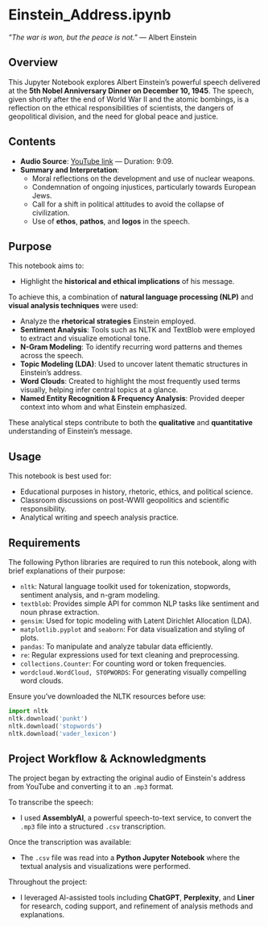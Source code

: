 
# Einstein_Address.ipynb 

*"The war is won, but the peace is not."* — Albert Einstein
## Overview

This Jupyter Notebook explores Albert Einstein’s powerful speech delivered at the **5th Nobel Anniversary Dinner on December 10, 1945**. The speech, given shortly after the end of World War II and the atomic bombings, is a reflection on the ethical responsibilities of scientists, the dangers of geopolitical division, and the need for global peace and justice.

## Contents


- **Audio Source**: [YouTube link](https://www.youtube.com/watch?v=twLxPG75k-8) — Duration: 9:09.
- **Summary and Interpretation**:
  - Moral reflections on the development and use of nuclear weapons.
  - Condemnation of ongoing injustices, particularly towards European Jews.
  - Call for a shift in political attitudes to avoid the collapse of civilization.
  - Use of **ethos**, **pathos**, and **logos** in the speech.

## Purpose

This notebook aims to:

- Highlight the **historical and ethical implications** of his message.

To achieve this, a combination of **natural language processing (NLP)** and **visual analysis techniques** were used:

- Analyze the **rhetorical strategies** Einstein employed.
- **Sentiment Analysis**: Tools such as NLTK and TextBlob were employed to extract and visualize emotional tone.
- **N-Gram Modeling**: To identify recurring word patterns and themes across the speech.
- **Topic Modeling (LDA)**: Used to uncover latent thematic structures in Einstein’s address.
- **Word Clouds**: Created to highlight the most frequently used terms visually, helping infer central topics at a glance.
- **Named Entity Recognition & Frequency Analysis**: Provided deeper context into whom and what Einstein emphasized.

These analytical steps contribute to both the **qualitative** and **quantitative** understanding of Einstein’s message.

## Usage

This notebook is best used for:
- Educational purposes in history, rhetoric, ethics, and political science.
- Classroom discussions on post-WWII geopolitics and scientific responsibility.
- Analytical writing and speech analysis practice.

## Requirements

The following Python libraries are required to run this notebook, along with brief explanations of their purpose:

- `nltk`: Natural language toolkit used for tokenization, stopwords, sentiment analysis, and n-gram modeling.
- `textblob`: Provides simple API for common NLP tasks like sentiment and noun phrase extraction.
- `gensim`: Used for topic modeling with Latent Dirichlet Allocation (LDA).
- `matplotlib.pyplot` and `seaborn`: For data visualization and styling of plots.
- `pandas`: To manipulate and analyze tabular data efficiently.
- `re`: Regular expressions used for text cleaning and preprocessing.
- `collections.Counter`: For counting word or token frequencies.
- `wordcloud.WordCloud, STOPWORDS`: For generating visually compelling word clouds.


Ensure you’ve downloaded the NLTK resources before use:
```python
import nltk
nltk.download('punkt')
nltk.download('stopwords')
nltk.download('vader_lexicon')
```

## Project Workflow & Acknowledgments

The project began by extracting the original audio of Einstein's address from YouTube and converting it to an `.mp3` format.

To transcribe the speech:
- I used **AssemblyAI**, a powerful speech-to-text service, to convert the `.mp3` file into a structured `.csv` transcription.

Once the transcription was available:
- The `.csv` file was read into a **Python Jupyter Notebook** where the textual analysis and visualizations were performed.

Throughout the project:
- I leveraged AI-assisted tools including **ChatGPT**, **Perplexity**, and **Liner** for research, coding support, and refinement of analysis methods and explanations.

